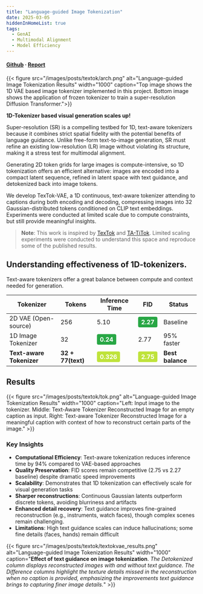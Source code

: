 ```yaml
---
title: "Language-guided Image Tokenization"
date: 2025-03-05
hiddenInHomeList: true
tags:
  - GenAI
  - Multimodal Alignment
  - Model Efficiency
---
```


#### [Github](https://github.com/Sanny26/TexTok-DiT) · [Report](https://sanny26.github.io/pdfs/posts/textok/11_777_Report1.pdf)

{{< figure src="/images/posts/textok/arch.png" alt="Language-guided Image Tokenization Results" width="1000"
caption="Top image shows the 1D VAE based image tokenizer implemented in this project. Bottom image shows the application of frozen tokenizer to train a super-resolution Diffusion Transformer.">}}


**1D-Tokenizer based visual generation scales up!**

Super-resolution (SR) is a compelling testbed for 1D, text-aware tokenizers because it combines strict spatial fidelity with the potential benefits of language guidance. Unlike free-form text-to-image generation, SR must refine an existing low-resolution (LR) image without violating its structure, making it a stress test for multimodal alignment.

Generating 2D token grids for large images is compute-intensive, so 1D tokenization offers an efficient alternative: images are encoded into a compact latent sequence, refined in latent space with text guidance, and detokenized back into image tokens.

We develop TexTok-VAE, a 1D continuous, text-aware tokenizer attending to captions during both encoding and decoding, compressing images into 32 Gaussian-distributed tokens conditioned on CLIP text embeddings. Experiments were conducted at limited scale due to compute constraints, but still provide meaningful insights.

> **Note**: This work is inspired by [TexTok](https://arxiv.org/pdf/2412.05796) and [TA-TiTok](https://tacju.github.io/projects/maskgen.html). Limited scaling experiments were conducted to understand this space and reproduce some of the published results.

## Understanding effectiveness of 1D-tokenizers.
Text-aware tokenizers offer a great balance between compute and context needed for generation.

| **Tokenizer** | **Tokens** | **Inference Time** | **FID** | **Status** |
|---------------|------------|-------------------|---------|------------|
| 2D VAE (Open-source) | 256 | 5.10 | <span style="background-color: #28a745; color: white; padding: 4px 8px; border-radius: 4px; font-weight: bold;">2.27</span> | Baseline |
| 1D Image Tokenizer | 32 | <span style="background-color: #28a745; color: white; padding: 4px 8px; border-radius: 4px; font-weight: bold;">0.24</span> | 2.77 | 95% faster |
| **Text-aware Tokenizer** | **32 + 77(text)** | <span style="background-color:rgb(191, 227, 59); color: white; padding: 4px 8px; border-radius: 4px; font-weight: bold;">**0.326**</span> | <span style="background-color: rgb(191, 227, 59); color: white; padding: 4px 8px; border-radius: 4px; font-weight: bold;">**2.75**</span> | **Best balance** |


## Results
{{< figure src="/images/posts/textok/tok.png" alt="Language-guided Image Tokenization Results" width="1000" caption="Left: Input image to the tokenizer. Middle: Text-Aware Tokenizer Reconstructed Image for an empty caption as input. Right: Text-aware Tokenizer Reconstructed Image for a meaningful caption with context of how to reconstruct certain parts of the image." >}}

### Key Insights

- **Computational Efficiency**: Text-aware tokenization reduces inference time by 94% compared to VAE-based approaches
- **Quality Preservation**: FID scores remain competitive (2.75 vs 2.27 baseline) despite dramatic speed improvements
- **Scalability**: Demonstrates that 1D tokenization can effectively scale for visual generation tasks
- **Sharper reconstructions**: Continuous Gaussian latents outperform discrete tokens, avoiding blurriness and artifacts
- **Enhanced detail recovery**: Text guidance improves fine-grained reconstruction (e.g., instruments, watch faces), though complex scenes remain challenging.
- **Limitations**: High text guidance scales can induce hallucinations; some fine details (faces, hands) remain difficult

{{< figure src="/images/posts/textok/textokvae_results.png" alt="Language-guided Image Tokenization Results" width="1000" caption="**Effect of text guidance on image tokenization**. *The Detokenized column displays reconstructed images with and without text guidance. The Difference columns highlight the texture details missed in the reconstruction when no caption is provided, emphasizing the improvements text guidance brings to capturing finer image details.*" >}}


<!-- 
{{< figure src="/images/posts/textok/sr_results.png" alt="Language-guided Image Tokenization Results" width="1000" caption="Qualitative results from our super-resolution models, compared to the original, low-resolution, and detokenized images, along with their respective captions." >}}

<style>
/* Add background color to the figure for transparent images */
.post-content figure img {
    background-color: #d5d7d6 !important;
    padding: 20px;
    border-radius: 8px;
}
</style> -->

